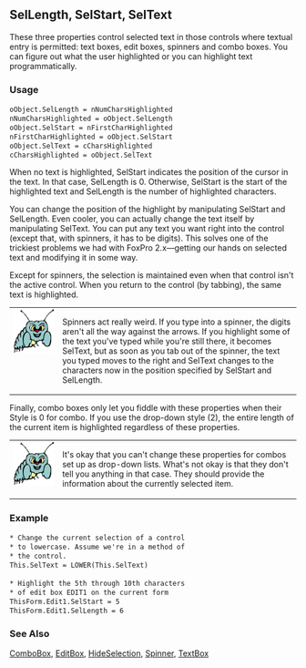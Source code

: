 ## SelLength, SelStart, SelText

These three properties control selected text in those controls where textual entry is permitted: text boxes, edit boxes, spinners and combo boxes. You can figure out what the user highlighted or you can highlight text programmatically.

### Usage

```foxpro
oObject.SelLength = nNumCharsHighlighted
nNumCharsHighlighted = oObject.SelLength
oObject.SelStart = nFirstCharHighlighted
nFirstCharHighlighted = oObject.SelStart
oObject.SelText = cCharsHighlighted
cCharsHighlighted = oObject.SelText
```

When no text is highlighted, SelStart indicates the position of the cursor in the text. In that case, SelLength is 0. Otherwise, SelStart is the start of the highlighted text and SelLength is the number of highlighted characters.

You can change the position of the highlight by manipulating SelStart and SelLength. Even cooler, you can actually change the text itself by manipulating SelText. You can put any text you want right into the control (except that, with spinners, it has to be digits). This solves one of the trickiest problems we had with FoxPro 2.x&mdash;getting our hands on selected text and modifying it in some way.

Except for spinners, the selection is maintained even when that control isn't the active control. When you return to the control (by tabbing), the same text is highlighted. 

<table border=0 cellspacing=0 cellpadding=0 width=100%>
<tr>
  <td width=17% valign=top>
<img width=95 height=78 src="bug.gif"></p>
  </td>
  <td width=83%>
  <p>Spinners act really weird. If you type into a spinner, the digits aren't all the way against the arrows. If you highlight some of the text you've typed while you're still there, it becomes SelText, but as soon as you tab out of the spinner, the text you typed moves to the right and SelText changes to the characters now in the position specified by SelStart and SelLength.</p>
  </td>
 </tr>
</table>

Finally, combo boxes only let you fiddle with these properties when their Style is 0 for combo. If you use the drop-down style (2), the entire length of the current item is highlighted regardless of these properties.

<table border=0 cellspacing=0 cellpadding=0 width=100%>
<tr>
  <td width=17% valign=top>
<img width=95 height=77 src="bug.gif"></p>
  </td>
  <td width=83%>
  <p>It's okay that you can't change these properties for combos set up as drop-down lists. What's not okay is that they don't tell you anything in that case. They should provide the information about the currently selected item.</p>
  </td>
 </tr>
</table>

### Example

```foxpro
* Change the current selection of a control
* to lowercase. Assume we're in a method of
* the control.
This.SelText = LOWER(This.SelText)

* Highlight the 5th through 10th characters
* of edit box EDIT1 on the current form
ThisForm.Edit1.SelStart = 5
ThisForm.Edit1.SelLength = 6
```
### See Also

[ComboBox](s4g489.md), [EditBox](s4g498.md), [HideSelection](s4g506.md), [Spinner](s4g541.md), [TextBox](s4g548.md)